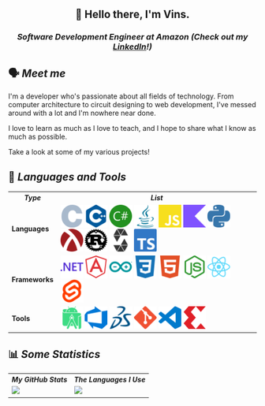 <h2 align="center">
    👋 Hello there, I'm 
    Vins.
</h2>
<h3 align="center"><i>Software Development Engineer at Amazon (Check out my <a href="https://www.linkedin.com/in/sharmavins/">LinkedIn</a>!)</i></h3>

## 🗣 <i>Meet me</i>

I'm a developer who's passionate about all fields of technology. From computer
architecture to circuit designing to web development, I've messed around with a
lot and I'm nowhere near done.

I love to learn as much as I love to teach, and I hope to share what I know as much as possible.

Take a look at some of my various projects!

## 💾 <i>Languages and Tools</i>

<table align="center">
    <tr>
        <th><i>Type</i></th>
        <th><i>List</i></th>
    </tr>
    <tr>
        <td><b>Languages</b></td>
        <td>
            <img style="width: 46px; height: 46px" src="assets/c.svg" alt="C" />
            <img style="width: 46px; height: 46px" src="assets/cplusplus.svg" alt="C++" />
            <img style="width: 46px; height: 46px" src="assets/csharp.svg" alt="C#" />
            <img style="width: 46px; height: 46px" src="assets/java.svg" alt="Java" />
            <img style="width: 46px; height: 46px" src="assets/javascript.svg" alt="JavaScript" />
            <img style="width: 46px; height: 46px" src="assets/kotlin.svg" alt="Kotlin" />
            <img style="width: 46px; height: 46px" src="assets/python.svg" alt="Python" />
            <img style="width: 46px; height: 46px" src="assets/racket.svg" alt="Racket" />
            <img style="width: 46px; height: 46px" src="assets/rust.svg" alt="Rust" />
            <img style="width: 46px; height: 46px" src="assets/solidity.svg" alt="Solidity" />
            <img style="width: 46px; height: 46px" src="assets/typescript.svg" alt="TypeScript" />
        </td>
    </tr>
    <tr>
        <td><b>Frameworks</b></td>
        <td>
            <img style="width: 46px; height: 46px" src="assets/dotnet.svg" alt=".NET" />
            <img style="width: 46px; height: 46px" src="assets/angularjs.svg" alt="Angular" />
            <img style="width: 46px; height: 46px" src="assets/arduino.svg" alt="Arduino" />
            <img style="width: 46px; height: 46px" src="assets/css3.svg" alt="CSS3" />
            <img style="width: 46px; height: 46px" src="assets/html5.svg" alt="HTML5" />
            <img style="width: 46px; height: 46px" src="assets/nodedotjs.svg" alt="Node.js" />
            <img style="width: 46px; height: 46px" src="assets/react.svg" alt="React" />
            <img style="width: 46px; height: 46px" src="assets/svelte.svg" alt="Svelte" />
        </td>
    </tr>
    <tr>
        <td><b>Tools</b></td>
        <td>
            <img style="width: 46px; height: 46px" src="assets/androidstudio.svg" alt="Android Studio">
            <img style="width: 46px; height: 46px" src="assets/azuredevops.svg" alt="Azure DevOps">
            <img style="width: 46px; height: 46px" src="assets/dassaultsystemes.svg" alt="Dassault Systèmes">
            <img style="width: 46px; height: 46px" src="assets/git.svg" alt="Git">
            <img style="width: 46px; height: 46px" src="assets/visualstudiocode.svg" alt="Visual Studio Code">
            <img style="width: 46px; height: 46px" src="assets/xilinx.svg" alt="Xilinx">
        </td>
    </tr>
</table>

## 📊 <i>Some Statistics</i>

<table>
    <tr>
        <th><i>My GitHub Stats</i></th>
        <th><i>The Languages I Use</i></th>
    </tr>
    <tr>
        <td>
            <img src="https://streak-stats.demolab.com?user=sharmavins23&theme=tokyonight&hide_border=true&date_format=j%20M%5B%20Y%5D">
        </td>
        <td>
            <img src="https://github-readme-stats.vercel.app/api/top-langs/?username=sharmavins23&layout=compact&theme=tokyonight&hide_border=true">
        </td>
    </tr>
</table>
